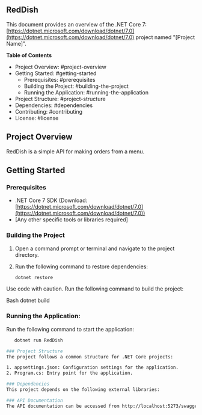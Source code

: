 ## RedDish

This document provides an overview of the .NET Core 7: [https://dotnet.microsoft.com/download/dotnet/7.0](https://dotnet.microsoft.com/download/dotnet/7.0) project named "[Project Name]".

**Table of Contents**

* Project Overview: #project-overview
* Getting Started: #getting-started
    * Prerequisites: #prerequisites
    * Building the Project: #building-the-project
    * Running the Application: #running-the-application
* Project Structure: #project-structure
* Dependencies: #dependencies
* Contributing: #contributing
* License: #license

## Project Overview

RedDish is a simple API for making orders from a menu.

## Getting Started

### Prerequisites

* .NET Core 7 SDK (Download: [https://dotnet.microsoft.com/download/dotnet/7.0](https://dotnet.microsoft.com/download/dotnet/7.0))
* [Any other specific tools or libraries required]

### Building the Project

1. Open a command prompt or terminal and navigate to the project directory.
2. Run the following command to restore dependencies:

   ```bash
   dotnet restore
Use code with caution.
Run the following command to build the project:

Bash
dotnet build

### Running the Application:

Run the following command to start the application:
   ```bash
      dotnet run RedDish

### Project Structure
The project follows a common structure for .NET Core projects:

1. appsettings.json: Configuration settings for the application.
2. Program.cs: Entry point for the application.

### Dependencies
This project depends on the following external libraries:

### API Documentation
The API documentation can be accessed from http://localhost:5273/swagger/index.html after successfully running the project.
